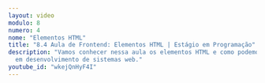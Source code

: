 ```yaml
---
layout: video
modulo: 8
numero: 4
nome: "Elementos HTML"
title: "8.4 Aula de Frontend: Elementos HTML | Estágio em Programação"
description: "Vamos conhecer nessa aula os elementos HTML e como podemos usá-los
  em desenvolvimento de sistemas web."
youtube_id: "wkejQnHyF4I"
---
```

